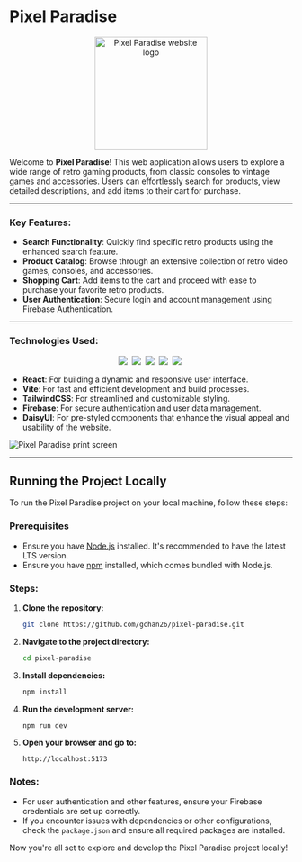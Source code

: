 # Pixel Paradise

<p align="center">
  <img src="https://res.cloudinary.com/dd7bkl8rd/image/upload/v1721851035/bluelogo_ll4iyg.png" alt="Pixel Paradise website logo" width="200" />
</p>

Welcome to **Pixel Paradise**! This web application allows users to explore a wide range of retro gaming products, from classic consoles to vintage games and accessories. Users can effortlessly search for products, view detailed descriptions, and add items to their cart for purchase. 

---

### Key Features:
- **Search Functionality**: Quickly find specific retro products using the enhanced search feature.
- **Product Catalog**: Browse through an extensive collection of retro video games, consoles, and accessories.
- **Shopping Cart**: Add items to the cart and proceed with ease to purchase your favorite retro products.
- **User Authentication**: Secure login and account management using Firebase Authentication.

---

### Technologies Used:
<p align="center">
    <img src="https://res.cloudinary.com/dd7bkl8rd/image/upload/v1721850080/image_17_jzpr5y.png">&nbsp;
    <img src="https://res.cloudinary.com/dd7bkl8rd/image/upload/v1721851035/vite_lgxztp.png">&nbsp;
    <img src="https://res.cloudinary.com/dd7bkl8rd/image/upload/v1721850080/image_19_virg1f.png">&nbsp;
    <img src="https://res.cloudinary.com/dd7bkl8rd/image/upload/v1721850080/image_20_fyitqp.png">&nbsp;
    <img src="https://res.cloudinary.com/dd7bkl8rd/image/upload/v1721850080/Group_22_whc7wj.png">&nbsp;
</p>

- **React**: For building a dynamic and responsive user interface.
- **Vite**: For fast and efficient development and build processes.
- **TailwindCSS**: For streamlined and customizable styling.
- **Firebase**: For secure authentication and user data management.
- **DaisyUI**: For pre-styled components that enhance the visual appeal and usability of the website.

![Pixel Paradise print screen](https://res.cloudinary.com/dd7bkl8rd/image/upload/v1721658628/Captura_de_Tela_2024-07-22_a%CC%80s_11.29.51_arp5lb.png)

---

## Running the Project Locally

To run the Pixel Paradise project on your local machine, follow these steps:

### Prerequisites

- Ensure you have [Node.js](https://nodejs.org/) installed. It's recommended to have the latest LTS version.
- Ensure you have [npm](https://www.npmjs.com/) installed, which comes bundled with Node.js.

### Steps:

1. **Clone the repository:**

    ```sh
    git clone https://github.com/gchan26/pixel-paradise.git
    ```

2. **Navigate to the project directory:**

    ```sh
    cd pixel-paradise
    ```

3. **Install dependencies:**

    ```sh
    npm install
    ```

4. **Run the development server:**

    ```sh
    npm run dev
    ```

5. **Open your browser and go to:**

    ```
    http://localhost:5173
    ```

### Notes:

- For user authentication and other features, ensure your Firebase credentials are set up correctly.
- If you encounter issues with dependencies or other configurations, check the `package.json` and ensure all required packages are installed.

Now you're all set to explore and develop the Pixel Paradise project locally!
